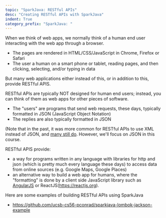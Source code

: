```yaml
---
topic: "SparkJava: RESTful APIs"
desc: "Creating RESTful APIs with SparkJava"
indent: True
category_prefix: "SparkJava: "
---
```


When we think of web apps, we normally think of a human end user interacting with the web app through a browser. 
* The pages are rendered in HTML/CSS/JavaScript in Chrome, Firefox or Safari
* The user a human on a smart phone or tablet, reading pages, and then clicking, selecting, and/or typing in data

But many web applications either instead of this, or in addition to this, provide RESTful APIS.

RESTful APIs are typically NOT designed for human end users; instead, 
you can think of them as web apps for other pieces of software.
* The "users" are programs that send web requests, these days, typically 
   formatted in JSON (JavaScript Object Notation) 
* The replies are also typically formatted in JSON 

(Note that in the past, it was more common for RESTful APIs to use XML instead of JSON, 
and [many still do](https://blogs.mulesoft.com/dev/howto/build-rest-api-with-xml-payload/).  However, we'll focus on
JSON in this course.

RESTful APIS provide:
* a way for programs written in any language with libraries for http and json (which is pretty much every language these days) 
   to access data from online sources (e.g. Google Maps, Google Places)
* an alternative way to build a web app for humans, where the "formatting" is done by a client side JavaScript 
   library such as [AngularJS](https://angularjs.org) or ReactJS(https://reactjs.org).

Here are some examples of building RESTful APIs using SparkJava

* <https://github.com/ucsb-cs56-pconrad/sparkjava-lombok-jackson-example>
